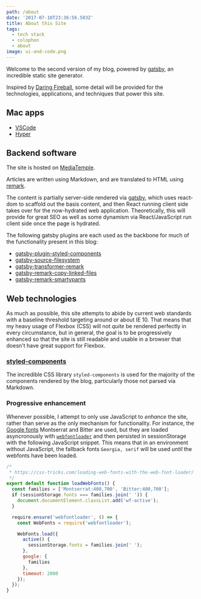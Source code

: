 ```yaml
---
path: /about
date: '2017-07-10T23:36:56.503Z'
title: About this Site
tags:
  - tech stack
  - colophon
  - about
image: ui-and-code.png
---
```

Welcome to the second version of my blog, powered by [gatsby][gatsby], an incredible static site generator.

Inspired by [Daring Fireball][df], some detail will be provided for the technologies, applications, and techniques that power this site.

## Mac apps

-   [VSCode][vscode]
-   [Hyper][hyper]

## Backend software

The site is hosted on [MediaTemple][media-temple].

Articles are written using Markdown, and are translated to HTML using [remark][remark].

The content is partially server-side rendered via [gatsby][gatsby], which uses react-dom to scaffold out the basis content, and then React running client side takes over for the now-hydrated web application. Theoretically, this will provide for great SEO as well as some dynamism via React/JavaScript run client side once the page is hydrated.

The following gatsby plugins are each used as the backbone for much of the functionality present in this blog:

-   [gatsby-plugin-styled-components][gatsby-plugin-styled-components]
-   [gatsby-source-filesystem][gatsby-source-filesystem]
-   [gatsby-transformer-remark][gatsby-transformer-remark]
-   [gatsby-remark-copy-linked-files][gatsby-remark-copy-linked-files]
-   [gatsby-remark-smartypants][gatsby-remark-smartypants]


## Web technologies

As much as possible, this site attempts to abide by current web standards with a baseline threshold targeting around or about IE 10. That means that my heavy usage of Flexbox (CSS) will not _quite_ be rendered perfectly in every circumstance, but in general, the goal is to be progressively enhanced so that the site is still readable and usable in a browser that doesn't have great support for Flexbox.

### [styled-components][styled-components]

The incredible CSS library `styled-components` is used for the majority of the components rendered by the blog, particularly those not parsed via Markdown.

### Progressive enhancement

Whenever possible, I attempt to only use JavaScript to _enhance_ the site, rather than serve as the only mechanism for functionality. For instance, the [Google fonts][google-fonts] Montserrat and Bitter are used, but they are loaded asyncronously with [`webfontloader`][webfontloader] and then persisted in sessionStorage with the following JavaScript snippet. This means that in an environment without JavaScript, the fallback fonts `Georgia, serif` will be used _until_ the webfonts have been loaded.

```javascript
/*
 * https://css-tricks.com/loading-web-fonts-with-the-web-font-loader/
 */
export default function loadWebFonts() {
  const families = ['Montserrat:400,700', 'Bitter:400,700'];
  if (sessionStorage.fonts === families.join(' ')) {
    document.documentElement.classList.add('wf-active');
  }

  require.ensure('webfontloader', () => {
    const WebFonts = require('webfontloader');

    WebFonts.load({
      active() {
        sessionStorage.fonts = families.join(' ');
      },
      google: {
        families
      },
      timeout: 2000
    });
  });
}

```

[gatsby]: https://github.com/gatsbyjs/gatsby

[df]: https://daringfireball.net/colophon/

[vscode]: https://code.visualstudio.com/

[hyper]: https://hyper.is/

[media-temple]: https://mediatemple.net

[remark]: https://www.npmjs.com/package/remark

[gatsby-plugin-catch-links]: https://www.npmjs.com/package/gatsby-plugin-catch-links

[gatsby-plugin-styled-components]: https://www.npmjs.com/package/gatsby-plugin-styled-components

[gatsby-source-filesystem]: https://www.npmjs.com/package/gatsby-source-filesystem

[gatsby-transformer-remark]: https://www.npmjs.com/package/gatsby-transformer-remark

[gatsby-remark-copy-linked-files]: https://www.npmjs.com/package/gatsby-remark-copy-linked-files

[gatsby-remark-prismjs]: https://www.npmjs.com/package/gatsby-remark-prismjs

[gatsby-remark-smartypants]: https://www.npmjs.com/package/gatsby-remark-smartypants

[gatsby-plugin-react-helmet]: https://www.npmjs.com/package/gatsby-plugin-react-helmet

[gatsby-plugin-offline]: https://www.npmjs.com/package/gatsby-plugin-offline

[styled-components]: https://www.styled-components.com/

[google-fonts]: https://fonts.google.com/

[webfontloader]: https://github.com/typekit/webfontloader
